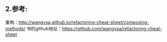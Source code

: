 ## 2.参考:
重构：http://wangvsa.github.io/refactoring-cheat-sheet/composing-methods/ 
书的github地址：https://github.com/wangvsa/refactoring-cheat-sheet

